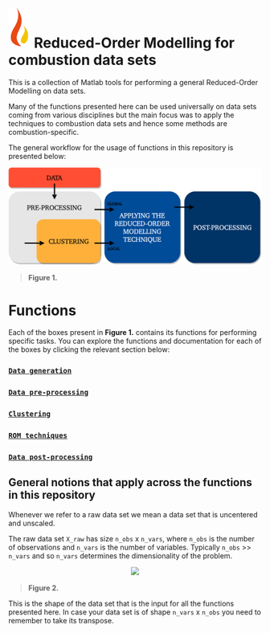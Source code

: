 # ![Logo](documentation/burn_logo.png?thumbnail) Reduced-Order Modelling for combustion data sets

This is a collection of Matlab tools for performing a general Reduced-Order Modelling on data sets.

Many of the functions presented here can be used universally on data sets coming from various disciplines but the main focus was to apply the techniques to combustion data sets and hence some methods are combustion-specific.

The general workflow for the usage of functions in this repository is presented below:

![Screenshot](documentation/rom-methodology.png)

> **Figure 1.**

# Functions

Each of the boxes present in **Figure 1.** contains its functions for performing specific tasks. You can explore the functions and documentation for each of the boxes by clicking the relevant section below:

### [`Data generation`](https://github.com/burn-research/reduced-order-modelling/tree/master/data-generation)

### [`Data pre-processing`](https://github.com/burn-research/reduced-order-modelling/tree/master/pre-processing)

### [`Clustering`](https://github.com/burn-research/reduced-order-modelling/tree/master/clustering)

### [`ROM techniques`](https://github.com/burn-research/reduced-order-modelling/tree/master/rom-techniques)

### [`Data post-processing`](https://github.com/burn-research/reduced-order-modelling/tree/master/post-processing)

## General notions that apply across the functions in this repository

Whenever we refer to a raw data set we mean a data set that is uncentered and unscaled.

The raw data set `X_raw` has size `n_obs` x `n_vars`, where `n_obs` is the number of observations and `n_vars` is the number of variables. Typically `n_obs` >> `n_vars` and so `n_vars` determines the dimensionality of the problem.

<p align="center">
<img src="https://github.com/burn-research/reduced-order-modelling/raw/master/documentation/data-set-for-rom.png">
</p>

> **Figure 2.**

This is the shape of the data set that is the input for all the functions presented here. In case your data set is of shape `n_vars` x `n_obs` you need to remember to take its transpose.
